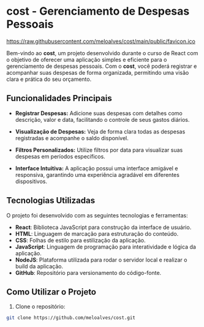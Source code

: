 # cost - Gerenciamento de Despesas Pessoais

https://raw.githubusercontent.com/meloalves/cost/main/public/favicon.ico

Bem-vindo ao **cost**, um projeto desenvolvido durante o curso de React com o objetivo de oferecer uma aplicação simples e eficiente para o gerenciamento de despesas pessoais. Com o **cost**, você poderá registrar e acompanhar suas despesas de forma organizada, permitindo uma visão clara e prática do seu orçamento.

## Funcionalidades Principais

- **Registrar Despesas:** Adicione suas despesas com detalhes como descrição, valor e data, facilitando o controle de seus gastos diários.

- **Visualização de Despesas:** Veja de forma clara todas as despesas registradas e acompanhe o saldo disponível.

- **Filtros Personalizados:** Utilize filtros por data para visualizar suas despesas em períodos específicos.

- **Interface Intuitiva:** A aplicação possui uma interface amigável e responsiva, garantindo uma experiência agradável em diferentes dispositivos.


## Tecnologias Utilizadas

O projeto foi desenvolvido com as seguintes tecnologias e ferramentas:

- **React**: Biblioteca JavaScript para construção da interface de usuário.
- **HTML**: Linguagem de marcação para estruturação do conteúdo.
- **CSS**: Folhas de estilo para estilização da aplicação.
- **JavaScript**: Linguagem de programação para interatividade e lógica da aplicação.
- **NodeJS**: Plataforma utilizada para rodar o servidor local e realizar o build da aplicação.
- **GitHub**: Repositório para versionamento do código-fonte.

## Como Utilizar o Projeto

1. Clone o repositório:

```bash
git clone https://github.com/meloalves/cost.git
